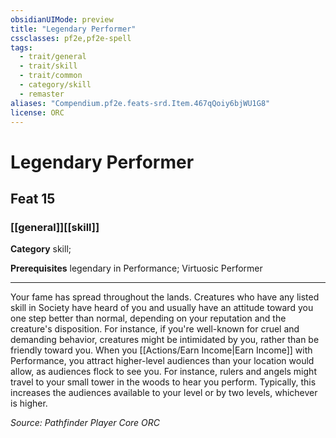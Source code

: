 ```yaml
---
obsidianUIMode: preview
title: "Legendary Performer"
cssclasses: pf2e,pf2e-spell
tags:
  - trait/general
  - trait/skill
  - trait/common
  - category/skill
  - remaster
aliases: "Compendium.pf2e.feats-srd.Item.467qQoiy6bjWU1G8"
license: ORC
---
```

# Legendary Performer
## Feat 15
### [[general]][[skill]]

**Category** skill; 



**Prerequisites** legendary in Performance; Virtuosic Performer
* * *
Your fame has spread throughout the lands. Creatures who have any listed skill in Society have heard of you and usually have an attitude toward you one step better than normal, depending on your reputation and the creature's disposition. For instance, if you're well-known for cruel and demanding behavior, creatures might be intimidated by you, rather than be friendly toward you. When you [[Actions/Earn Income|Earn Income]] with Performance, you attract higher-level audiences than your location would allow, as audiences flock to see you. For instance, rulers and angels might travel to your small tower in the woods to hear you perform. Typically, this increases the audiences available to your level or by two levels, whichever is higher.

*Source: Pathfinder Player Core*
*ORC*